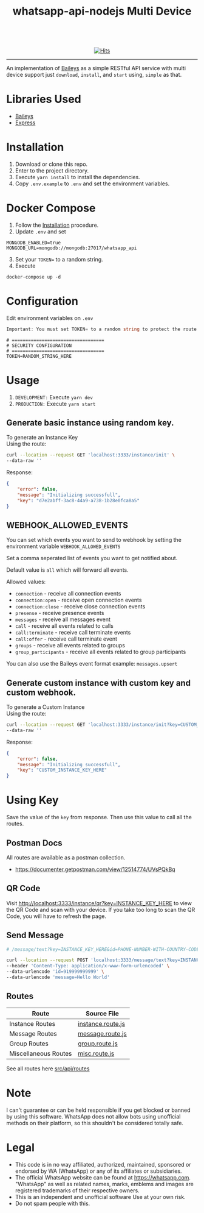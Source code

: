 <h1 align="center"> whatsapp-api-nodejs Multi Device</h1>
<div align="center">
<p>
<a href="#"><img title="skynet" src="https://img.shields.io/badge/whatsapp api nodejs Multi Device-black?style=for-the-badge" alt=""></a>
</p>
<p>
<a href="https://github.com/salman0ansari"><img title="Author" src="https://img.shields.io/badge/Author-Mohd Salman Ansari-black.svg?style=for-the-badge&logo=github" alt=""></a>
</p>
<a href="https://github.com/salman0ansari?tab=followers"><img title="Followers" src="https://img.shields.io/github/followers/salman0ansari?color=black&style=flat-square" alt=""></a>
<a href="https://github.com/salman0ansari/whatsapp-api-nodejs/stargazers"><img title="Stars" src="https://img.shields.io/github/stars/salman0ansari/whatsapp-api-nodejs?color=black&style=flat-square" alt=""></a>
<a href="https://github.com/salman0ansari/whatsapp-api-nodejs/network/members"><img title="Forks" src="https://img.shields.io/github/forks/salman0ansari/whatsapp-api-nodejs?color=black&style=flat-square" alt=""></a>
<a href="https://github.com/salman0ansari/whatsapp-api-nodejs/issues"><img title="Issues" src="https://img.shields.io/github/issues/salman0ansari/whatsapp-api-nodejs?color=black&style=flat-square" alt=""></a>
<p>

<a href="http://github.com/salman0ansari/whatsapp-api-nodejs"><img title="Hits" src="http://hits.dwyl.com/salman0ansari/whatsapp-api-nodejs.svg?style=flat-square"></a>
</p>
</div>

---

An implementation of [Baileys](https://github.com/adiwajshing/Baileys/) as a simple RESTful API service with multi device support just `download`, `install`, and `start` using, `simple` as that.

# Libraries Used

-   [Baileys](https://github.com/adiwajshing/Baileys/)
-   [Express](https://github.com/expressjs/express)

# Installation

1. Download or clone this repo.
2. Enter to the project directory.
3. Execute `yarn install` to install the dependencies.
4. Copy `.env.example` to `.env` and set the environment variables.

# Docker Compose

1. Follow the [Installation](#installation) procedure.
2. Update `.env` and set

```
MONGODB_ENABLED=true
MONGODB_URL=mongodb://mongodb:27017/whatsapp_api
```

3. Set your `TOKEN=` to a random string.
4. Execute

```
docker-compose up -d
```

# Configuration

Edit environment variables on `.env`

```a
Important: You must set TOKEN= to a random string to protect the route.
```

```env
# ==================================
# SECURITY CONFIGURATION
# ==================================
TOKEN=RANDOM_STRING_HERE
```

# Usage

1. `DEVELOPMENT:` Execute `yarn dev`
2. `PRODUCTION:` Execute `yarn start`

## Generate basic instance using random key.

To generate an Instance Key  
Using the route:

```bash
curl --location --request GET 'localhost:3333/instance/init' \
--data-raw ''
```

Response:

```json
{
    "error": false,
    "message": "Initializing successfull",
    "key": "d7e2abff-3ac8-44a9-a738-1b28e0fca8a5"
}
```
## WEBHOOK_ALLOWED_EVENTS
You can set which events you want to send to webhook by setting the environment variable `WEBHOOK_ALLOWED_EVENTS`

Set a comma seperated list of events you want to get notified about. 

Default value is `all` which will forward all events.

Allowed values:
- `connection` - receive all connection events
- `connection:open` - receive open connection events
- `connection:close` - receive close connection events
- `presense` - receive presence events
- `messages` - receive all messages event
- `call` - receive all events related to calls
- `call:terminate` - receive call terminate events
- `call:offer` - receive call terminate event
- `groups` - receive all events related to groups
- `group_participants` - receive all events related to group participants

You can also use the Baileys event format example: `messages.upsert`

## Generate custom instance with custom key and custom webhook.

To generate a Custom Instance  
Using the route:

```bash
curl --location --request GET 'localhost:3333/instance/init?key=CUSTOM_INSTANCE_KEY_HERE&webhook=true&webhookUrl=https://webhook.site/d7114704-97f6-4562-9a47-dcf66b07266d' \
--data-raw ''
```

Response:

```json
{
    "error": false,
    "message": "Initializing successfull",
    "key": "CUSTOM_INSTANCE_KEY_HERE"
}
```

# Using Key

Save the value of the `key` from response. Then use this value to call all the routes.

## Postman Docs

All routes are available as a postman collection.

-   https://documenter.getpostman.com/view/12514774/UVsPQkBq

## QR Code

Visit [http://localhost:3333/instance/qr?key=INSTANCE_KEY_HERE](http://localhost:3333/instance/qr?key=INSTANCE_KEY_HERE) to view the QR Code and scan with your device. If you take too long to scan the QR Code, you will have to refresh the page.

## Send Message

```sh
# /message/text?key=INSTANCE_KEY_HERE&id=PHONE-NUMBER-WITH-COUNTRY-CODE&message=MESSAGE

curl --location --request POST 'localhost:3333/message/text?key=INSTANCE_KEY_HERE' \
--header 'Content-Type: application/x-www-form-urlencoded' \
--data-urlencode 'id=919999999999' \
--data-urlencode 'message=Hello World'
```
## Routes
| Route  | Source File |
| ------------- | ------------- |
| Instance Routes  | [instance.route.js](https://github.com/salman0ansari/whatsapp-api-nodejs/blob/main/src/api/routes/instance.route.js)  |
| Message Routes  | [message.route.js](https://github.com/salman0ansari/whatsapp-api-nodejs/blob/main/src/api/routes/message.route.js)  |
| Group Routes  | [group.route.js](https://github.com/salman0ansari/whatsapp-api-nodejs/blob/main/src/api/routes/group.route.js)  |
| Miscellaneous Routes  | [misc.route.js](https://github.com/salman0ansari/whatsapp-api-nodejs/blob/main/src/api/routes/misc.route.js)   |

See all routes here [src/api/routes](https://github.com/salman0ansari/whatsapp-api-nodejs/tree/main/src/api/routes)

# Note

I can't guarantee or can be held responsible if you get blocked or banned by using this software. WhatsApp does not allow bots using unofficial methods on their platform, so this shouldn't be considered totally safe.

# Legal

-   This code is in no way affiliated, authorized, maintained, sponsored or endorsed by WA (WhatsApp) or any of its affiliates or subsidiaries.
-   The official WhatsApp website can be found at https://whatsapp.com. "WhatsApp" as well as related names, marks, emblems and images are registered trademarks of their respective owners.
-   This is an independent and unofficial software Use at your own risk.
-   Do not spam people with this.
